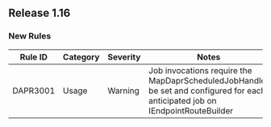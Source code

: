 ﻿## Release 1.16

### New Rules

Rule ID | Category | Severity | Notes
--------|----------|----------|--------------------
DAPR3001| Usage    | Warning  | Job invocations require the MapDaprScheduledJobHandler be set and configured for each anticipated job on IEndpointRouteBuilder